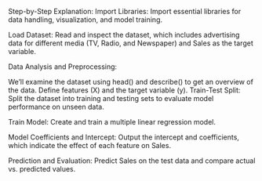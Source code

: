 Step-by-Step Explanation:
Import Libraries: Import essential libraries for data handling, visualization, and model training.

Load Dataset: Read and inspect the dataset, which includes advertising data for different media (TV, Radio, and Newspaper) and Sales as the target variable.

Data Analysis and Preprocessing:

We’ll examine the dataset using head() and describe() to get an overview of the data.
Define features (X) and the target variable (y).
Train-Test Split: Split the dataset into training and testing sets to evaluate model performance on unseen data.

Train Model: Create and train a multiple linear regression model.

Model Coefficients and Intercept: Output the intercept and coefficients, which indicate the effect of each feature on Sales.

Prediction and Evaluation: Predict Sales on the test data and compare actual vs. predicted values.